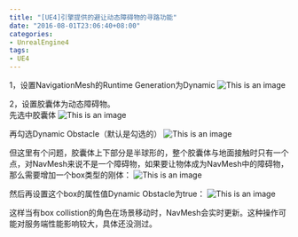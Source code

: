 ```yaml
---
title: "[UE4]引擎提供的避让动态障碍物的寻路功能"
date: "2016-08-01T23:06:40+08:00"
categories:
- UnrealEngine4
tags:
- UE4
---
```


1，设置NavigationMesh的Runtime Generation为Dynamic
![This is an image](/img/20160801-[UE4]引擎提供的避让动态障碍物的寻路功能/[UE4]引擎提供的避让动态障碍物的寻路功能-01.jpg)

2，设置胶囊体为动态障碍物。  
先选中胶囊体
![This is an image](/img/20160801-[UE4]引擎提供的避让动态障碍物的寻路功能/[UE4]引擎提供的避让动态障碍物的寻路功能-02.jpg)

再勾选Dynamic Obstacle（默认是勾选的）
![This is an image](/img/20160801-[UE4]引擎提供的避让动态障碍物的寻路功能/[UE4]引擎提供的避让动态障碍物的寻路功能-03.jpg)

但这里有个问题，胶囊体上下部分是半球形的，整个胶囊体与地面接触时只有一个点，对NavMesh来说不是一个障碍物，如果要让物体成为NavMesh中的障碍物，那么需要增加一个box类型的刚体：
![This is an image](/img/20160801-[UE4]引擎提供的避让动态障碍物的寻路功能/[UE4]引擎提供的避让动态障碍物的寻路功能-04.jpg)

然后再设置这个box的属性值Dynamic Obstacle为true：
![This is an image](/img/20160801-[UE4]引擎提供的避让动态障碍物的寻路功能/[UE4]引擎提供的避让动态障碍物的寻路功能-05.jpg)

这样当有box collistion的角色在场景移动时，NavMesh会实时更新。这种操作可能对服务端性能影响较大，具体还没测过。